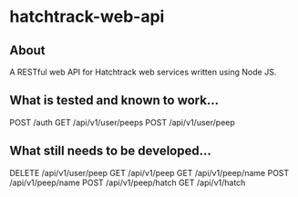 # hatchtrack-web-api

## About

A RESTful web API for Hatchtrack web services written using Node JS.

## What is tested and known to work...

POST /auth
GET /api/v1/user/peeps
POST /api/v1/user/peep

## What still needs to be developed...

DELETE /api/v1/user/peep
GET /api/v1/peep
GET /api/v1/peep/name
POST /api/v1/peep/name
POST /api/v1/peep/hatch
GET /api/v1/hatch

